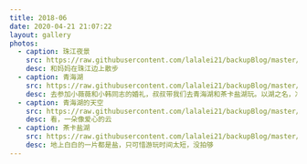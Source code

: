 ```yaml
---
title: 2018-06
date: 2020-04-21 21:07:22
layout: gallery
photos:
  - caption: 珠江夜景
    src: https://raw.githubusercontent.com/lalalei21/backupBlog/master/photos/2018-6-24_zhujiang.jpg
    desc: 和妈妈在珠江边上散步
  - caption: 青海湖
    src: https://raw.githubusercontent.com/lalalei21/backupBlog/master/photos/2018-6-21_chakayanhu2.jpg
    desc: 去参加小薇薇和小韩同志的婚礼，叔叔带我们去青海湖和茶卡盐湖玩。以湖之名，净化心灵~
  - caption: 青海湖的天空
    src: https://raw.githubusercontent.com/lalalei21/backupBlog/master/photos/2018-6-21_chakayanhu3.jpg
    desc: 看，一朵像爱心的云
  - caption: 茶卡盐湖
    src: https://raw.githubusercontent.com/lalalei21/backupBlog/master/photos/2018-6-21_chakayanhu1.jpg
    desc: 地上白白的一片都是盐，只可惜游玩时间太短，没拍够
---
```

